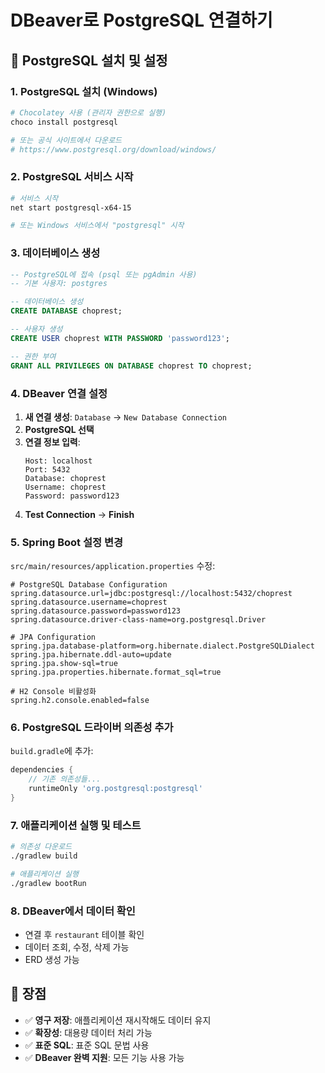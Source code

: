 # DBeaver로 PostgreSQL 연결하기

## 🐘 PostgreSQL 설치 및 설정

### 1. PostgreSQL 설치 (Windows)
```bash
# Chocolatey 사용 (관리자 권한으로 실행)
choco install postgresql

# 또는 공식 사이트에서 다운로드
# https://www.postgresql.org/download/windows/
```

### 2. PostgreSQL 서비스 시작
```bash
# 서비스 시작
net start postgresql-x64-15

# 또는 Windows 서비스에서 "postgresql" 시작
```

### 3. 데이터베이스 생성
```sql
-- PostgreSQL에 접속 (psql 또는 pgAdmin 사용)
-- 기본 사용자: postgres

-- 데이터베이스 생성
CREATE DATABASE choprest;

-- 사용자 생성
CREATE USER choprest WITH PASSWORD 'password123';

-- 권한 부여
GRANT ALL PRIVILEGES ON DATABASE choprest TO choprest;
```

### 4. DBeaver 연결 설정
1. **새 연결 생성**: `Database` → `New Database Connection`
2. **PostgreSQL 선택**
3. **연결 정보 입력**:
   ```
   Host: localhost
   Port: 5432
   Database: choprest
   Username: choprest
   Password: password123
   ```
4. **Test Connection** → **Finish**

### 5. Spring Boot 설정 변경
`src/main/resources/application.properties` 수정:
```properties
# PostgreSQL Database Configuration
spring.datasource.url=jdbc:postgresql://localhost:5432/choprest
spring.datasource.username=choprest
spring.datasource.password=password123
spring.datasource.driver-class-name=org.postgresql.Driver

# JPA Configuration
spring.jpa.database-platform=org.hibernate.dialect.PostgreSQLDialect
spring.jpa.hibernate.ddl-auto=update
spring.jpa.show-sql=true
spring.jpa.properties.hibernate.format_sql=true

# H2 Console 비활성화
spring.h2.console.enabled=false
```

### 6. PostgreSQL 드라이버 의존성 추가
`build.gradle`에 추가:
```gradle
dependencies {
    // 기존 의존성들...
    runtimeOnly 'org.postgresql:postgresql'
}
```

### 7. 애플리케이션 실행 및 테스트
```bash
# 의존성 다운로드
./gradlew build

# 애플리케이션 실행
./gradlew bootRun
```

### 8. DBeaver에서 데이터 확인
- 연결 후 `restaurant` 테이블 확인
- 데이터 조회, 수정, 삭제 가능
- ERD 생성 가능

## 🎯 장점
- ✅ **영구 저장**: 애플리케이션 재시작해도 데이터 유지
- ✅ **확장성**: 대용량 데이터 처리 가능
- ✅ **표준 SQL**: 표준 SQL 문법 사용
- ✅ **DBeaver 완벽 지원**: 모든 기능 사용 가능

